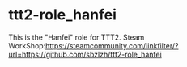 # ttt2-role_hanfei
This is the "Hanfei" role for TTT2.
Steam WorkShop:https://steamcommunity.com/linkfilter/?url=https://github.com/sbzlzh/ttt2-role_hanfei

